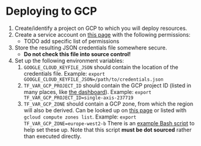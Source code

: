 # Deploying to GCP

1. Create/identify a project on GCP to which you will deploy resources.
1. Create a service account on [this page](https://console.cloud.google.com/apis/credentials/serviceaccountkey) with
the following permissions:
    - TODO add specific list of permissions
1. Store the resulting JSON credentials file somewhere secure.
    - **Do not check this file into source control!**
1. Set up the following environment variables:
    1. `GOOGLE_CLOUD_KEYFILE_JSON` should contain the location of the credentials file.
    Example: `export GOOGLE_CLOUD_KEYFILE_JSON=/path/to/credentials.json`
    1. `TF_VAR_GCP_PROJECT_ID` should contain the GCP project ID (listed in many places, like
    [the dashboard](https://console.cloud.google.com/home/dashboard)).
    Example: `export TF_VAR_GCP_PROJECT_ID=single-axis-237719`
    1. `TF_VAR_GCP_ZONE` should contain a GCP zone, from which the region will also be derived. Can be looked up on
    [this page](https://cloud.google.com/compute/docs/regions-zones/) or listed with `gcloud compute zones list`.
    Example: `export TF_VAR_GCP_ZONE=europe-west2-b`
There is an [example Bash script](env.example.sh) to help set these up. Note that this script **must be dot sourced**
rather than executed directly.
